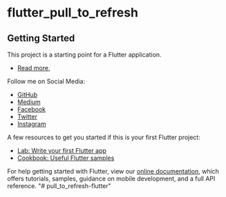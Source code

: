 # flutter_pull_to_refresh

## Getting Started

This project is a starting point for a Flutter application.


- [Read more](https://medium.com/@samuelbeebest/how-to-use-pull-to-refresh-in-flutter-d2a73df540df),

Follow me on Social Media:

- [GitHub](https://www.github.com/acctgen1)
- [Medium](https://medium.com/@samuelbeebest)
- [Facebook](https://www.facebook.com/acctgen1)
- [Twitter](https://www.twitter.com/acctgen1)
- [Instagram](https://www.instagram.com/acctgen1)

A few resources to get you started if this is your first Flutter project:

- [Lab: Write your first Flutter app](https://flutter.dev/docs/get-started/codelab)
- [Cookbook: Useful Flutter samples](https://flutter.dev/docs/cookbook)

For help getting started with Flutter, view our
[online documentation](https://flutter.dev/docs), which offers tutorials,
samples, guidance on mobile development, and a full API reference.
"# pull_to_refresh-flutter" 